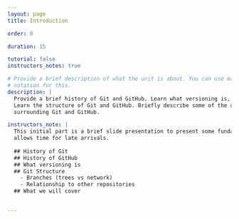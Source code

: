```yaml
---
layout: page
title: Introduction

order: 0

duration: 15

tutorial: false
instructors_notes: true

# Provide a brief description of what the unit is about. You can use markdown
# notation for this.
description: |
  Provide a brief history of Git and GitHub. Learn what versioning is, and why it is important.
  Learn the structure of Git and GitHub. Briefly describe some of the application ecosystem 
  surrounding Git and GitHub.

instructors_note: |
  This initial part is a brief slide presentation to present some fundamental concepts. Also
  allows time for late arrivals.
  
  ## History of Git
  ## History of GitHub
  ## What versioning is
  ## Git Structure
    - Branches (trees vs network)
    - Relationship to other repositories
  ## What we will cover
  

---
```

